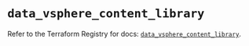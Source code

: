 # `data_vsphere_content_library`

Refer to the Terraform Registry for docs: [`data_vsphere_content_library`](https://registry.terraform.io/providers/vmware/vsphere/2.13.0/docs/data-sources/content_library).
